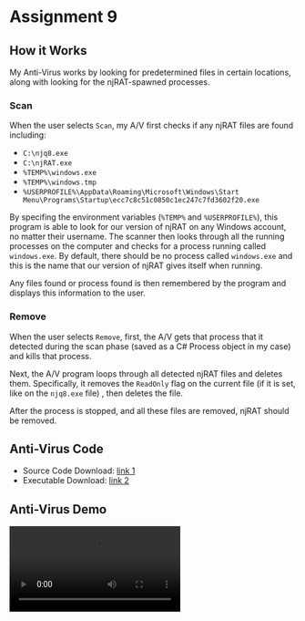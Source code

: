 # Assignment 9

## How it Works
My Anti-Virus works by looking for predetermined files in certain locations, along with looking for the njRAT-spawned processes.

### Scan
When the user selects `Scan`, my A/V first checks if any njRAT files are found including:
- `C:\njq8.exe`
- `C:\njRAT.exe`
- `%TEMP%\windows.exe`
- `%TEMP%\windows.tmp`
- `%USERPROFILE%\AppData\Roaming\Microsoft\Windows\Start Menu\Programs\Startup\ecc7c8c51c0850c1ec247c7fd3602f20.exe`

By specifing the environment variables (`%TEMP%` and `%USERPROFILE%`), this program is able to look for our version of njRAT on any Windows account, no matter their username. The scanner then looks through all the running processes on the computer and checks for a process running called `windows.exe`. By default, there should be no process called `windows.exe` and this is the name that our version of njRAT gives itself when running.

Any files found or process found is then remembered by the program and displays this information to the user.

### Remove
When the user selects `Remove`, first, the A/V gets that process that it detected during the scan phase (saved as a C# Process object in my case) and kills that process.

Next, the A/V program loops through all detected njRAT files and deletes them. Specifically, it removes the `ReadOnly` flag on the current file (if it is set, like on the `njq8.exe` file) , then deletes the file. 

After the process is stopped, and all these files are removed, njRAT should be removed.

## Anti-Virus Code
- Source Code Download: [link 1](../Source/Assignment9/SourceCode.zip)
- Executable Download: [link 2](../Source/Assignment9/Assignment9.exe)

## Anti-Virus Demo
![njRAT Anti-Virus Demo](src/9-JacobRydecki-Antivirus.mp4)